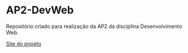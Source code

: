 # AP2-DevWeb
 
Repositório criado para realização da AP2 da disciplina Desenvolvimento Web.

[Site do projeto](https://eduardo-peruzzo.github.io/AP2-DevWeb/)
